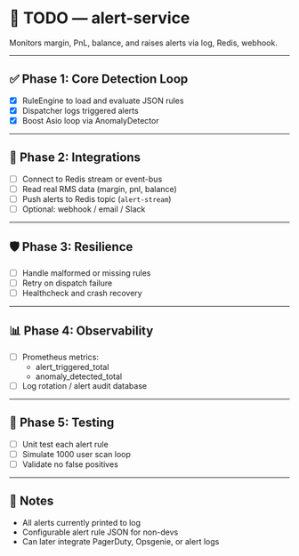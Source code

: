 # 📌 TODO — alert-service

Monitors margin, PnL, balance, and raises alerts via log, Redis, webhook.

---

## ✅ Phase 1: Core Detection Loop

- [x] RuleEngine to load and evaluate JSON rules
- [x] Dispatcher logs triggered alerts
- [x] Boost Asio loop via AnomalyDetector

---

## 🔄 Phase 2: Integrations

- [ ] Connect to Redis stream or event-bus
- [ ] Read real RMS data (margin, pnl, balance)
- [ ] Push alerts to Redis topic (`alert-stream`)
- [ ] Optional: webhook / email / Slack

---

## 🛡️ Phase 3: Resilience

- [ ] Handle malformed or missing rules
- [ ] Retry on dispatch failure
- [ ] Healthcheck and crash recovery

---

## 📊 Phase 4: Observability

- [ ] Prometheus metrics:
  - alert_triggered_total
  - anomaly_detected_total
- [ ] Log rotation / alert audit database

---

## 🧪 Phase 5: Testing

- [ ] Unit test each alert rule
- [ ] Simulate 1000 user scan loop
- [ ] Validate no false positives

---

## 🧠 Notes

- All alerts currently printed to log
- Configurable alert rule JSON for non-devs
- Can later integrate PagerDuty, Opsgenie, or alert logs
